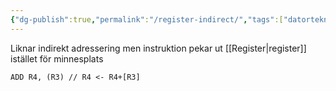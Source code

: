 ```yaml
---
{"dg-publish":true,"permalink":"/register-indirect/","tags":["datorteknik"]}
---
```


Liknar indirekt adressering men instruktion pekar ut [[Register\|register]] istället för minnesplats
```
ADD R4, (R3) // R4 <- R4+[R3]
```
